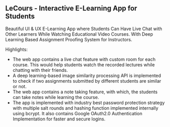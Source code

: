 ## LeCours - Interactive E-Learning App for Students
<p>
Beautiful UI & UX E-Learning App where Students Can Have Live Chat with Other Learners While Watching Educational Video Courses. With Deep Learning Based Assignment Proofing System for Instructors.
</p>

Highlights:

- The web app contains a live chat feature with custom room for each course. This would help students watch the recorded lectures while chatting with their friends.
- A deep learning-based image similarity processing API is implemented to check if two assignments submitted by different students are similar or not.
- The web app contains a note taking feature, with which, the students can take notes while learning the course.
- The app is implemented with industry best password protection strategy with multiple salt rounds and hashing function implemented internally using bcrypt. It also contains Google OAuth2.0 Authentication Implementation for faster and secure logins.
